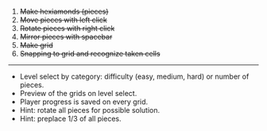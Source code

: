 1. ~~Make hexiamonds (pieces)~~
2. ~~Move pieces with left click~~
3. ~~Rotate pieces with right click~~
4. ~~Mirror pieces with spacebar~~
5. ~~Make grid~~
6. ~~Snapping to grid and recognize taken cells~~

---

- Level select by category: difficulty (easy, medium, hard) or number of pieces.
- Preview of the grids on level select.
- Player progress is saved on every grid.
- Hint: rotate all pieces for possible solution.
- Hint: preplace 1/3 of all pieces.